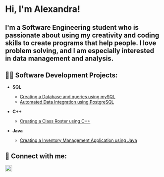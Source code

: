 <h1>Hi, I'm Alexandra! <br/></h1>
<h2>I'm a Software Engineering student who is passionate about using my creativity and coding skills to create programs that help people. I love problem solving, and I am especially interested in data management and analysis.</h2>


<h2>👩‍💻 Software Development Projects:</h2>

- <b>SQL</b>
  - [Creating a Database and queries using mySQL](https://github.com/ascurtu1/SQL_Database-Design)
  - [Automated Data Integration using PostgreSQL ](https://github.com/ascurtu1/SQL_Automated-Data-Integration)

- <b>C++</b>
  - [Creating a Class Roster using C++](https://github.com/ascurtu1/C-Class-Roster/tree/master)

- <b>Java</b>
  - [Creating a Inventory Management Application using Java](https://github.com/ascurtu1/Java_Inventory-System-Application/tree/master)

 

<h2> 🤳 Connect with me:</h2>

[<img align="left" alt="AlexandraScurtu | LinkedIn" width="22px" src="https://cdn.jsdelivr.net/npm/simple-icons@v3/icons/linkedin.svg" />][linkedin]

[linkedin]: https://www.linkedin.com/in/alexandraalexandru/




